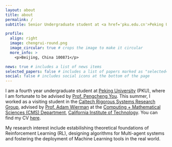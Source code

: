 ```yaml
---
layout: about
title: about
permalink: /
subtitle: Senior Undergraduate student at <a href='pku.edu.cn'>Peking University</a>

profile:
  align: right
  image: chengrui-round.png
  image_circular: true # crops the image to make it circular
  more_info: >
    <p>Beijing, China 100871</p>

news: true # includes a list of news items
selected_papers: false # includes a list of papers marked as "selected={true}"
social: false # includes social icons at the bottom of the page
---
```


I am a fourth year undergraduate student at [Peking University](https://www.pku.edu.cn) (PKU), where I am fortunate to be advised by [Prof. Pengcheng You](https://pengcheng-you.github.io/desires-lab/). This summer, I worked as a visiting student in the [Caltech Rigorous Systems Research Group](http://rsrg.cms.caltech.edu), advised by [Prof. Adam Wierman](https://adamwierman.com) at the [Computing + Mathematical Sciences (CMS) Department](https://www.cms.caltech.edu), [California Institute of Technology](https://www.caltech.edu). You can find my CV [here](../assets/pdf/cv.pdf).

My research interest include estabilishing theoretical foundations of Reinforcement Learning (RL), designing algorithms for Multi-agent systems and fostering the deployment of Machine Learning tools in the real world. 

<!-- Write your biography here. Tell the world about yourself. Link to your favorite [subreddit](http://reddit.com). You can put a picture in, too. The code is already in, just name your picture `prof_pic.jpg` and put it in the `img/` folder.

Put your address / P.O. box / other info right below your picture. You can also disable any of these elements by editing `profile` property of the YAML header of your `_pages/about.md`. Edit `_bibliography/papers.bib` and Jekyll will render your [publications page](/al-folio/publications/) automatically.

Link to your social media connections, too. This theme is set up to use [Font Awesome icons](https://fontawesome.com/) and [Academicons](https://jpswalsh.github.io/academicons/), like the ones below. Add your Facebook, Twitter, LinkedIn, Google Scholar, or just disable all of them. -->
